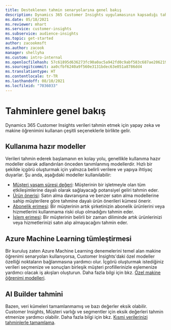 ```yaml
---
title: Desteklenen tahmin senaryolarına genel bakış
description: Dynamics 365 Customer Insights uygulamasının kapsadığı tahmin senaryoları ve seçenekleri.
ms.date: 05/18/2021
ms.reviewer: mhart
ms.service: customer-insights
ms.subservice: audience-insights
ms.topic: get-started
author: zacookmsft
ms.author: zacook
manager: shellyha
ms.custom: intro-internal
ms.openlocfilehash: 57c61895d636273fc90a0ac5a942fd0c9abf583c687ae20621949554e581cdf8
ms.sourcegitcommit: aa0cfbf6240a9f560e3131bdec63e051a8786dd4
ms.translationtype: HT
ms.contentlocale: tr-TR
ms.lasthandoff: 08/10/2021
ms.locfileid: "7036033"
---
```

# <a name="predictions-overview"></a>Tahminlere genel bakış

Dynamics 365 Customer Insights verileri tahmin etmek için yapay zeka ve makine öğrenimini kullanan çeşitli seçeneklerle birlikte gelir. 

## <a name="out-of-box-models"></a>Kullanıma hazır modeller

Verileri tahmin ederek başlamanın en kolay yolu, genellikle kullanıma hazır modeller olarak adlandırılan önceden tanımlanmış modellerdir. Hızlı bir şekilde içgörü oluşturmak için yalnızca belirli verilere ve yapıya ihtiyaç duyarlar. Şu anda, aşağıdaki modeller kullanılabilir: 
- [Müşteri yaşam süresi değeri](predict-customer-lifetime-value.md): Müşterinin bir işletmeyle olan tüm etkileşimlerine dayalı olarak sağlayacağı potansiyel geliri tahmin eder. 
- [Ürün önerisi](predict-product-recommendation.md): Satın alma davranışına ve benzer satın alma modellerine sahip müşterilere göre tahmine dayalı ürün önerileri kümesi önerir.
- [Abonelik erimesi](predict-subscription-churn.md): Bir müşterinin artık şirketinizin abonelik ürünlerini veya hizmetlerini kullanmama riski olup olmadığını tahmin eder.
- [İşlem erimesi](predict-transactional-churn.md): Bir müşterinin belirli bir zaman diliminde artık ürünlerinizi veya hizmetlerinizi satın alıp almayacağını tahmin eder.

## <a name="azure-machine-learning-integration"></a>Azure Machine Learning tümleştirmesi

Bir kuruluş zaten Azure Machine Learning denemelerini temel alan makine öğrenimi senaryoları kullanıyorsa, Customer Insights'daki özel modeller özelliği noktaların bağlanmasına yardımcı olur. İçgörü oluşturmak istediğiniz verileri seçmenize ve sonuçları birleşik müşteri profillerinizle eşlemenize yardımcı olacak iş akışları oluşturun. Daha fazla bilgi için bkz. [Özel makine öğrenimi modelleri](custom-models.md).

## <a name="ai-builder-prediction"></a>AI Builder tahmini

Bazen, veri kümeleri tamamlanmamış ve bazı değerler eksik olabilir. Customer Insights, Müşteri varlığı ve segmentler için eksik değerleri tahmin etmenize yardımcı olabilir. Daha fazla bilgi için bkz. [Kısmi verilerinizi tahminlerle tamamlama](predictions.md).
